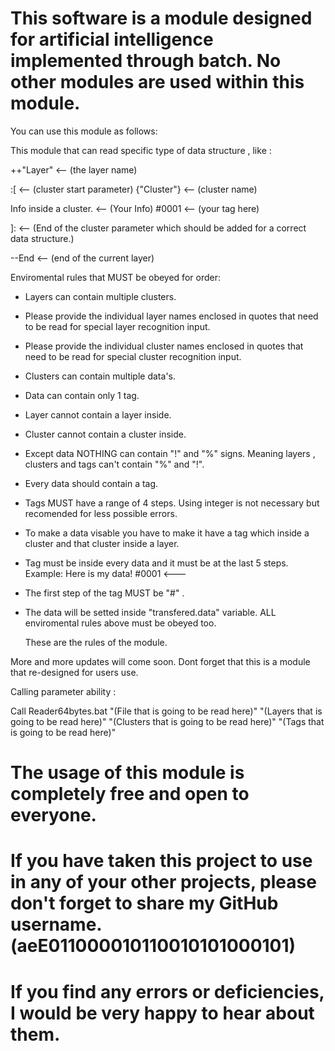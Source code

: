# This software is a module designed for artificial intelligence implemented through batch. No other modules are used within this module. 

You can use this module as follows:

This module that can read specific type of data structure , like :

++"Layer" <-- (the layer name)

:[ <-- (cluster start parameter) {"Cluster"} <-- (cluster name)
 
 Info inside a cluster. <-- (Your Info) #0001 <-- (your tag here)

]: <-- (End of the cluster parameter which should be added for a correct data structure.)

--End <-- (end of the current layer)

Enviromental rules that MUST be obeyed for order:

- Layers can contain multiple clusters.
- Please provide the individual layer names enclosed in quotes that need to be read for special layer recognition input.
- Please provide the individual cluster names enclosed in quotes that need to be read for special cluster recognition input.
- Clusters can contain multiple data's.
- Data can contain only 1 tag.
- Layer cannot contain a layer inside.
- Cluster cannot contain a cluster inside.
- Except data NOTHING can contain "!" and "%" signs. Meaning layers , clusters and tags can't contain "%" and "!".
- Every data should contain a tag.
- Tags MUST have a range of 4 steps. Using integer is not necessary but recomended for less possible errors.
- To make a data visable you have to make it have a tag which inside a cluster and that cluster inside a layer. 
- Tag must be inside every data and it must be at the last 5 steps. Example: Here is my data! #0001 <--- 
- The first step of the tag MUST be "#" .
- The data will be setted inside "transfered.data" variable.
  ALL enviromental rules above must be obeyed too.
  
  These are the rules of the module.

More and more updates will come soon.
Dont forget that this is a module that re-designed for users use.

Calling parameter ability :

Call Reader64bytes.bat "(File that is going to be read here)" "(Layers that is going to be read here)" "(Clusters that is going to be read here)" "(Tags that is going to be read here)"

# The usage of this module is completely free and open to everyone. 
# If you have taken this project to use in any of your other projects, please don't forget to share my GitHub username. (aeE011000010110010101000101)
# If you find any errors or deficiencies, I would be very happy to hear about them.